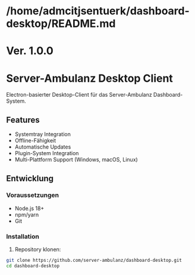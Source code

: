 # /home/admcitjsentuerk/dashboard-desktop/README.md
# Ver. 1.0.0

# Server-Ambulanz Desktop Client

Electron-basierter Desktop-Client für das Server-Ambulanz Dashboard-System.

## Features

- Systemtray Integration
- Offline-Fähigkeit
- Automatische Updates
- Plugin-System Integration
- Multi-Plattform Support (Windows, macOS, Linux)

## Entwicklung

### Voraussetzungen

- Node.js 18+
- npm/yarn
- Git

### Installation

1. Repository klonen:
```bash
git clone https://github.com/server-ambulanz/dashboard-desktop.git
cd dashboard-desktop